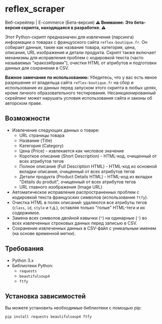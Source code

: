 # reflex_scraper
Веб-скрейпер | E-commerce (Бета-версия)
**⚠️ Внимание: Это бета-версия скрипта, находящаяся в разработке. ⚠️**

Этот Python-скрипт предназначен для извлечения (парсинга) информации о товарах с французского сайта `reflex-boutique.fr`. Он собирает данные, такие как название товара, категория, цена, описания, URL изображения и детали продукта. Скрипт также включает механизмы для исправления проблем с кодировкой текста (часто называемых "кракозябрами"), очистки HTML от атрибутов и подготовки данных для сохранения в CSV.

**Важное замечание по использованию:** Убедитесь, что у вас есть явное разрешение от владельца сайта `reflex-boutique.fr` на сбор и использование их данных перед запуском этого скрипта в любых целях, кроме личного образовательного тестирования. Несанкционированный скрейпинг может нарушать условия использования сайта и законы об авторском праве.

## Возможности

*   Извлечение следующих данных о товаре:
    *   URL страницы товара
    *   Название (Title)
    *   Категория (Category)
    *   Цена (Price) - извлекается как числовое значение
    *   Короткое описание (Short Description) - HTML-код, очищенный от всех атрибутов тегов
    *   Полное описание (Full Description HTML) - HTML-код из основной вкладки описания, очищенный от всех атрибутов тегов
    *   Детали продукта (Product Details HTML) - HTML-код из вкладки "Détails du produit", очищенный от всех атрибутов тегов
    *   URL главного изображения (Image URL)
*   Автоматическое исправление распространенных проблем с кодировкой текста французских символов (использование `ftfy`).
*   Очистка HTML в полях описаний: удаляются все атрибуты тегов (`class`, `id`, `style` и т.д.), оставляя только "голые" HTML-теги и их содержимое.
*   Замена всех символов двойной кавычки (`"`) на одинарные (`'`) во всех извлеченных строковых данных перед записью в CSV.
*   Сохранение извлеченных данных в CSV-файл с уникальным именем (на основе временной метки).

## Требования

*   Python 3.x
*   Библиотеки Python:
    *   `requests`
    *   `beautifulsoup4`
    *   `ftfy`

## Установка зависимостей

Вы можете установить необходимые библиотеки с помощью pip:

```bash
pip install requests beautifulsoup4 ftfy
